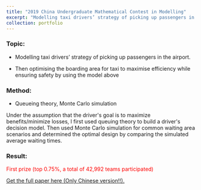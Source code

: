 ```yaml
---
title: "2019 China Undergraduate Mathematical Contest in Modelling"
excerpt: "Modelling taxi drivers’ strategy of picking up passengers in the airport. <br/><img src='/images/500x300.png'>"
collection: portfolio
---
```


### Topic:

- Modelling taxi drivers’ strategy of picking up passengers in the airport.

- Then optimising the boarding area for taxi to maximise efficiency while ensuring safety by using the model above

### Method:

- Queueing theory, Monte Carlo simulation

Under the assumption that the driver's goal is to maximize benefits/minimize losses, I first used queuing theory to build a driver's decision model. Then used Monte Carlo simulation for common waiting area scenarios and determined the optimal design by comparing the simulated average waiting times.


### Result:

<span style="color:red"> First prize (top 0.75%, a total of 42,992 teams participated)

<a href="/files/dissertation-v2.0.pdf">Get the full paper here (Only Chinese version!!).</a>
